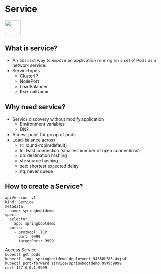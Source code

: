# Service
<image src ="https://github.com/kubernetes/community/blob/master/icons/png/resources/labeled/svc-256.png?raw=true" width="50">   

## What is service?
- An abstract way to expose an application running on a set of Pods as a network service.
- ServiceTypes 
  - ClusterIP
  - NodePort
  - LoadBalancer
  - ExternalName
## Why need service?
- Service discovery without modify application 
  -  Environment variables 
  -  DNS
- Access point for group of pods
- Load-balance across
  -  rr: round-robin(default)
  -  lc: least connection (smallest number of open connections)
  -  dh: destination hashing
  -  sh: source hashing
  -  sed: shortest expected delay
  -  nq: never queue
## How to create a Service?
```
apiVersion: v1
kind: Service
metadata:
  name: springbootdemo
spec:
  selector:
    app: springbootdemo
  ports:
    - protocol: TCP
      port: 9999
      targetPort: 9999
```
Access Service  
`kubectl get pods`  
`kubectl  logs springbootdemo-deployment-94658b785-4xjsd`   
`kubectl port-forward service/springbootdemo 9999:9999`   
`curl 127.0.0.1:9999`  



